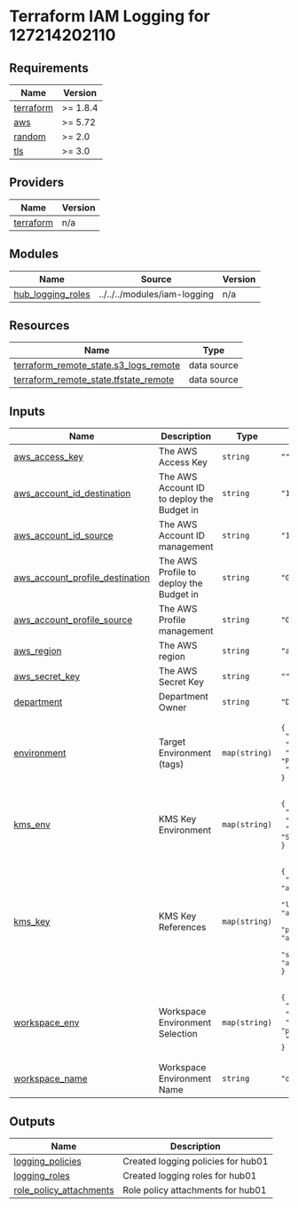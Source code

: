 # Terraform IAM Logging for 127214202110

<!-- BEGIN_TF_DOCS -->
## Requirements

| Name | Version |
|------|---------|
| <a name="requirement_terraform"></a> [terraform](#requirement\_terraform) | >= 1.8.4 |
| <a name="requirement_aws"></a> [aws](#requirement\_aws) | >= 5.72 |
| <a name="requirement_random"></a> [random](#requirement\_random) | >= 2.0 |
| <a name="requirement_tls"></a> [tls](#requirement\_tls) | >= 3.0 |

## Providers

| Name | Version |
|------|---------|
| <a name="provider_terraform"></a> [terraform](#provider\_terraform) | n/a |

## Modules

| Name | Source | Version |
|------|--------|---------|
| <a name="module_hub_logging_roles"></a> [hub\_logging\_roles](#module\_hub\_logging\_roles) | ../../../modules/iam-logging | n/a |

## Resources

| Name | Type |
|------|------|
| [terraform_remote_state.s3_logs_remote](https://registry.terraform.io/providers/hashicorp/terraform/latest/docs/data-sources/remote_state) | data source |
| [terraform_remote_state.tfstate_remote](https://registry.terraform.io/providers/hashicorp/terraform/latest/docs/data-sources/remote_state) | data source |

## Inputs

| Name | Description | Type | Default | Required |
|------|-------------|------|---------|:--------:|
| <a name="input_aws_access_key"></a> [aws\_access\_key](#input\_aws\_access\_key) | The AWS Access Key | `string` | `""` | no |
| <a name="input_aws_account_id_destination"></a> [aws\_account\_id\_destination](#input\_aws\_account\_id\_destination) | The AWS Account ID to deploy the Budget in | `string` | `"127214202110"` | no |
| <a name="input_aws_account_id_source"></a> [aws\_account\_id\_source](#input\_aws\_account\_id\_source) | The AWS Account ID management | `string` | `"112233445566"` | no |
| <a name="input_aws_account_profile_destination"></a> [aws\_account\_profile\_destination](#input\_aws\_account\_profile\_destination) | The AWS Profile to deploy the Budget in | `string` | `"GXC-TF-User-Executor-HUB02-UAT-HUB01"` | no |
| <a name="input_aws_account_profile_source"></a> [aws\_account\_profile\_source](#input\_aws\_account\_profile\_source) | The AWS Profile management | `string` | `"GXC-TF-User-Executor-HUB02-UAT"` | no |
| <a name="input_aws_region"></a> [aws\_region](#input\_aws\_region) | The AWS region | `string` | `"ap-southeast-3"` | no |
| <a name="input_aws_secret_key"></a> [aws\_secret\_key](#input\_aws\_secret\_key) | The AWS Secret Key | `string` | `""` | no |
| <a name="input_department"></a> [department](#input\_department) | Department Owner | `string` | `"DEVOPS"` | no |
| <a name="input_environment"></a> [environment](#input\_environment) | Target Environment (tags) | `map(string)` | <pre>{<br/>  "default": "DEF",<br/>  "lab": "RND",<br/>  "prod": "PROD",<br/>  "staging": "STG"<br/>}</pre> | no |
| <a name="input_kms_env"></a> [kms\_env](#input\_kms\_env) | KMS Key Environment | `map(string)` | <pre>{<br/>  "lab": "RnD",<br/>  "prod": "Production",<br/>  "staging": "Staging"<br/>}</pre> | no |
| <a name="input_kms_key"></a> [kms\_key](#input\_kms\_key) | KMS Key References | `map(string)` | <pre>{<br/>  "default": "arn:aws:kms:ap-southeast-3:112233445566:key/HASH_KEY_NUMBER",<br/>  "lab": "arn:aws:kms:ap-southeast-3:112233445566:key/HASH_KEY_NUMBER",<br/>  "prod": "arn:aws:kms:ap-southeast-3:112233445566:key/HASH_KEY_NUMBER",<br/>  "staging": "arn:aws:kms:ap-southeast-3:112233445566:key/HASH_KEY_NUMBER"<br/>}</pre> | no |
| <a name="input_workspace_env"></a> [workspace\_env](#input\_workspace\_env) | Workspace Environment Selection | `map(string)` | <pre>{<br/>  "default": "default",<br/>  "lab": "rnd",<br/>  "prod": "prod",<br/>  "staging": "staging"<br/>}</pre> | no |
| <a name="input_workspace_name"></a> [workspace\_name](#input\_workspace\_name) | Workspace Environment Name | `string` | `"default"` | no |

## Outputs

| Name | Description |
|------|-------------|
| <a name="output_logging_policies"></a> [logging\_policies](#output\_logging\_policies) | Created logging policies for hub01 |
| <a name="output_logging_roles"></a> [logging\_roles](#output\_logging\_roles) | Created logging roles for hub01 |
| <a name="output_role_policy_attachments"></a> [role\_policy\_attachments](#output\_role\_policy\_attachments) | Role policy attachments for hub01 |
<!-- END_TF_DOCS -->